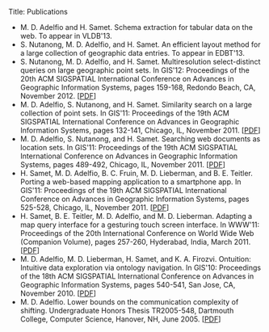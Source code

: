 Title: Publications

<div class="pubs" markdown="1">

- M. D. Adelfio and H. Samet. Schema extraction for tabular data on the
  web.  To appear in VLDB'13.
- S. Nutanong, M. D. Adelfio, and H. Samet. An efficient layout method for
  a large collection of geographic data entries. To appear in EDBT'13.
- S. Nutanong, M. D. Adelfio, and H. Samet. Multiresolution select-distinct
  queries on large geographic point sets. In GIS'12: Proceedings of the
  20th ACM SIGSPATIAL International Conference on Advances in Geographic
  Information Systems, pages 159-168, Redondo Beach, CA, November 2012.
  [[PDF][7]]
- M. D. Adelfio, S. Nutanong, and H. Samet. Similarity search on a large
  collection of point sets. In GIS'11: Proceedings of the 19th ACM
  SIGSPATIAL International Conference on Advances in Geographic Information
  Systems, pages 132-141, Chicago, IL, November 2011. [[PDF][6]]
- M. D. Adelfio, S. Nutanong, and H. Samet. Searching web documents as
  location sets. In GIS'11: Proceedings of the 19th ACM SIGSPATIAL
  International Conference on Advances in Geographic Information Systems,
  pages 489-492, Chicago, IL, November 2011. [[PDF][5]]
- H. Samet, M. D. Adelfio, B. C. Fruin, M. D. Lieberman, and B. E. Teitler.
  Porting a web-based mapping application to a smartphone app. In GIS'11:
  Proceedings of the 19th ACM SIGSPATIAL International Conference on
  Advances in Geographic Information Systems, pages 525-528, Chicago, IL,
  November 2011.  [[PDF][4]]
- H. Samet, B. E. Teitler, M. D. Adelfio, and M. D. Lieberman. Adapting a
  map query interface for a gesturing touch screen interface. In WWW'11:
  Proceedings of the 20th International Conference on World Wide Web
  (Companion Volume), pages 257-260, Hyderabad, India, March 2011.
  [[PDF][3]]
- M. D. Adelfio, M. D. Lieberman, H. Samet, and K. A. Firozvi. Ontuition:
  Intuitive data exploration via ontology navigation. In GIS'10:
  Proceedings of the 18th ACM SIGSPATIAL International Conference on
  Advances in Geographic Information Systems, pages 540-541, San Jose, CA,
  November 2010.  [[PDF][2]]
- M. D. Adelfio. Lower bounds on the communication complexity of shifting.
  Undergraduate Honors Thesis TR2005-548, Dartmouth College, Computer
  Science, Hanover, NH, June 2005. [[PDF][1]]

</div>

[7]: |filename|/papers/acmgis12-distinctiveness.pdf
[6]: |filename|/papers/acmgis11-haus-search.pdf
[5]: |filename|/papers/acmgis11-geoxls-demo.pdf
[4]: |filename|/papers/acmgis11-newsstand-app.pdf
[3]: |filename|/papers/www11-newsstand-mobile.pdf
[2]: |filename|/papers/acmgis10-ontuition.pdf
[1]: http://www.cs.dartmouth.edu/reports/TR2005-548.pdf

[7A]: http://dl.acm.org/authorize?6885984
[6A]: http://dl.acm.org/authorize?6536380
[5A]: http://dl.acm.org/authorize?6536347
[4A]: http://dl.acm.org/authorize?6536363
[3A]: http://dl.acm.org/authorize?494337
[2A]: http://dl.acm.org/authorize?316356

